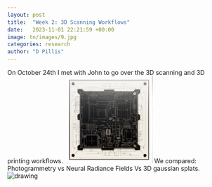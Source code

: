 ```yaml
---
layout: post
title:  "Week 2: 3D Scanning Workflows"
date:   2023-11-01 22:21:59 +00:00
image: tn/images/9.jpg
categories: research
author: "D Pillis"
---
```


On October 24th I met with John to go over the 3D scanning and 3D printing workflows. <img src="tn/images/5.jpg" alt="drawing" width="200"/> 
We compared: Photogrammetry vs Neural Radiance Fields Vs 3D gaussian splats. <img src="tn/images/artex.jpg" alt="drawing" width="200"/> 


<blockquote>
  <p>
  
  </p>
</blockquote>
